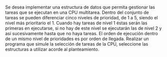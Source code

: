Se desea implementar una estructura de datos que permita gestionar las tareas que se ejecutan
en una CPU multitarea. Dentro del conjunto de tareas se pueden diferenciar cinco niveles de
prioridad, de 1 a 5, siendo el nivel más prioritario el 1. Cuando hay tareas de nivel 1 éstas serán
las primeras en ejecutarse, si no hay de este nivel se ejecutarán las de nivel 2 y así
sucesivamente hasta que no haya tareas. El orden de ejecución dentro de un mismo nivel de
prioridades es por orden de llegada. Realizar un programa que simule la selección de tareas de la
CPU, seleccione las estructuras a utilizar acorde al planteamiento.
